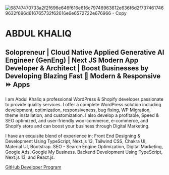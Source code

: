
![68747470733a2f2f696e646f616e616c79746963612e636f6d2f7374617469632f696d616765732f62616e6e6572722e676966 - Copy](https://github.com/realabdulkhaliq/NewAgeDeveloper/assets/26642972/90edc7c2-45ad-48d8-9008-df68f54356ba)

# ABDUL KHALIQ
## Solopreneur | Cloud Native Applied Generative AI Engineer (GenEng) | Next JS Modern App Developer & Architect | Boost Businesses by Developing Blazing Fast 🚀 Modern & Responsive ⏩ Apps


I am Abdul Khaliq a professional WordPress & Shopify developer passionate to provide quality services. I offer a complete WordPress solution including development, optimization, responsiveness, bug fixing, WP Migration, theme installation, and customization. I also develop a profitable, Speed & SEO optimized, and user-friendly woo-commerce, e-commerce, and Shopify store and can boost your business through Digital Marketing.

I have an exquisite blend of experience in;
Front End Designing & Development Using TypeScript, Next.js 13, Tailwind CSS, Chakra UI, Material UI, Bootstrap.
SEO - Search Engine Optimization, Digital Marketing, Google Ads, Google My Business.
Backend Development Using TypeScript, Next.js 13, and React.js.

[GitHub Developer Program](https://docs.github.com/en/rest/guides)
